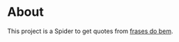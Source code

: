# About

This project is a Spider to get quotes from [frases do bem](https://www.frasesdobem.com.br/).
